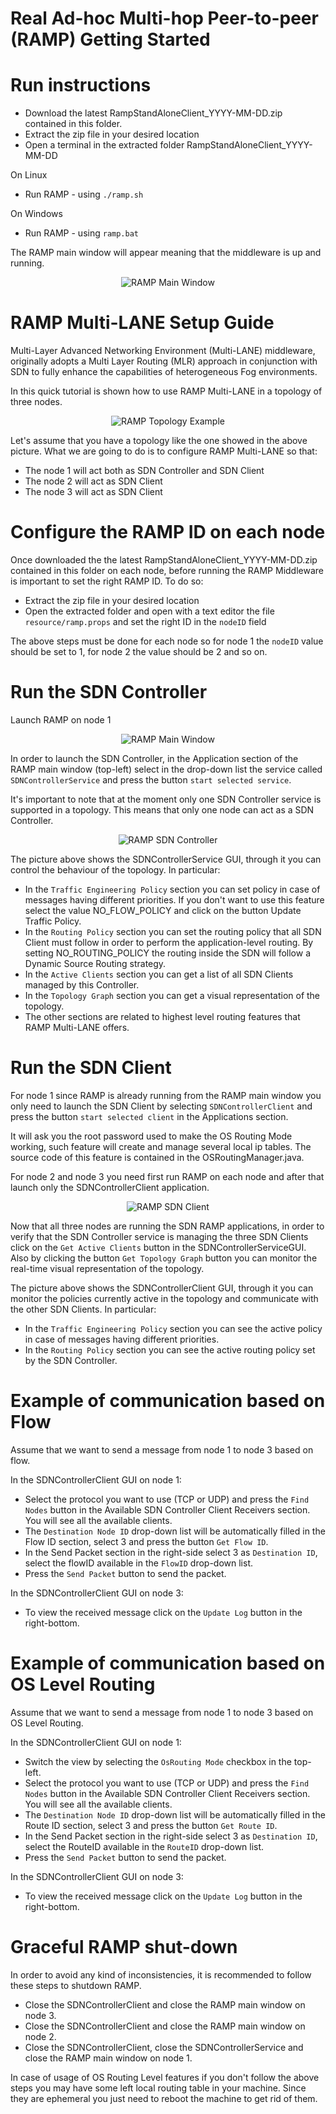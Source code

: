 # Real Ad-hoc Multi-hop Peer-to-peer (RAMP) Getting Started

# Run instructions

* Download the latest RampStandAloneClient_YYYY-MM-DD.zip contained in this folder.
* Extract the zip file in your desired location
* Open a terminal in the extracted folder RampStandAloneClient_YYYY-MM-DD

On Linux
* Run RAMP - using `./ramp.sh`

On Windows
* Run RAMP - using `ramp.bat`

The RAMP main window will appear meaning that the middleware is up and running.

<p align="center">
  <img src="https://github.com/DSG-UniFE/ramp/blob/master/deployment/images/RAMP_GUI.jpg?raw=true" alt="RAMP Main Window"/>
</p>

# RAMP Multi-LANE Setup Guide

Multi-Layer Advanced Networking Environment (Multi-LANE) middleware, originally adopts a Multi Layer Routing (MLR) approach in conjunction with SDN to fully enhance the capabilities of heterogeneous Fog environments.

In this quick tutorial is shown how to use RAMP Multi-LANE in a topology of three nodes.

<p align="center">
  <img src="https://github.com/DSG-UniFE/ramp/blob/master/deployment/images/RAMP_TopologyExample.jpg?raw=true" alt="RAMP Topology Example"/>
</p>

Let's assume that you have a topology like the one showed in the above picture. What we are going to do is to configure RAMP Multi-LANE so that:
* The node 1 will act both as SDN Controller and SDN Client
* The node 2 will act as SDN Client
* The node 3 will act as SDN Client

# Configure the RAMP ID on each node

Once downloaded the the latest RampStandAloneClient_YYYY-MM-DD.zip contained in this folder on each node, before running the RAMP Middleware is important to set the right RAMP ID. To do so:
* Extract the zip file in your desired location
* Open the extracted folder and open with a text editor the file `resource/ramp.props` and set the right ID in the `nodeID` field

The above steps must be done for each node so for node 1 the `nodeID` value should be set to 1, for node 2 the value should be 2 and so on.

# Run the SDN Controller

Launch RAMP on node 1

<p align="center">
  <img src="https://github.com/DSG-UniFE/ramp/blob/master/deployment/images/RAMP_GUI.jpg?raw=true" alt="RAMP Main Window"/>
</p>

In order to launch the SDN Controller, in the Application section of the RAMP main window (top-left) select in the drop-down list the service called `SDNControllerService` and press the button `start selected service`. 

It's important to note that at the moment only one SDN Controller service is supported in a topology. This means that only one node can act as a SDN Controller.

<p align="center">
  <img src="https://github.com/DSG-UniFE/ramp/blob/master/deployment/images/RAMP_SDNControllerService.jpg?raw=true" alt="RAMP SDN Controller"/>
</p>

The picture above shows the SDNControllerService GUI, through it you can control the behaviour of the topology. In particular:
* In the `Traffic Engineering Policy` section you can set policy in case of messages having different priorities. If you don't want to use this feature select the value NO_FLOW_POLICY and click on the button Update Traffic Policy.
* In the `Routing Policy` section you can set the routing policy that all SDN Client must follow in order to perform the application-level routing. By setting NO_ROUTING_POLICY the routing inside the SDN will follow a Dynamic Source Routing strategy.
* In the `Active Clients` section you can get a list of all SDN Clients managed by this Controller.
* In the `Topology Graph` section you can get a visual representation of the topology.
* The other sections are related to highest level routing features that RAMP Multi-LANE offers.

# Run the SDN Client

For node 1 since RAMP is already running from the RAMP main window you only need to launch the SDN Client by selecting `SDNControllerClient` and press the button `start selected client` in the Applications section. 

It will ask you the root password used to make the OS Routing Mode working, such feature will create and manage several local ip tables. The source code of this feature is contained in the OSRoutingManager.java.

For node 2 and node 3 you need first run RAMP on each node and after that launch only the SDNControllerClient application.

<p align="center">
  <img src="https://github.com/DSG-UniFE/ramp/blob/master/deployment/images/RAMP_SDNControllerClient.jpg?raw=true" alt="RAMP SDN Client"/>
</p>

Now that all three nodes are running the SDN RAMP applications, in order to verify that the SDN Controller service is managing the three SDN Clients click on the `Get Active Clients` button in the SDNControllerServiceGUI. Also by clicking the button `Get Topology Graph` button you can monitor the real-time visual representation of the topology.

The picture above shows the SDNControllerClient GUI, through it you can monitor the policies currently active in the topology and communicate with the other SDN Clients. In particular:
* In the `Traffic Engineering Policy` section you can see the active policy in case of messages having different priorities.
* In the `Routing Policy` section you can see the active routing policy set by the SDN Controller.

# Example of communication based on Flow
Assume that we want to send a message from node 1 to node 3 based on flow.

In the SDNControllerClient GUI on node 1:
* Select the protocol you want to use (TCP or UDP) and press the `Find Nodes` button in the Available SDN Controller Client Receivers section. You will see all the available clients.
* The `Destination Node ID` drop-down list will be automatically filled in the Flow ID section, select 3 and press the button `Get Flow ID`.
* In the Send Packet section in the right-side select 3 as `Destination ID`, select the flowID available in the `FlowID` drop-down list.
* Press the `Send Packet` button to send the packet.

In the SDNControllerClient GUI on node 3:
* To view the received message click on the `Update Log` button in the right-bottom.

# Example of communication based on OS Level Routing
Assume that we want to send a message from node 1 to node 3 based on OS Level Routing.

In the SDNControllerClient GUI on node 1:
* Switch the view by selecting the `OsRouting Mode` checkbox in the top-left.
* Select the protocol you want to use (TCP or UDP) and press the `Find Nodes` button in the Available SDN Controller Client Receivers section. You will see all the available clients.
* The `Destination Node ID` drop-down list will be automatically filled in the Route ID section, select 3 and press the button `Get Route ID`.
* In the Send Packet section in the right-side select 3 as `Destination ID`, select the RouteID available in the `RouteID` drop-down list.
* Press the `Send Packet` button to send the packet.

In the SDNControllerClient GUI on node 3:
* To view the received message click on the `Update Log` button in the right-bottom.

# Graceful RAMP shut-down
In order to avoid any kind of inconsistencies, it is recommended to follow these steps to shutdown RAMP.
* Close the SDNControllerClient and close the RAMP main window on node 3.
* Close the SDNControllerClient and close the RAMP main window on node 2.
* Close the SDNControllerClient, close the SDNControllerService and close the RAMP main window on node 1. 

In case of usage of OS Routing Level features if you don't follow the above steps you may have some left local routing table in your machine. Since they are ephemeral you just need to reboot the machine to get rid of them.













